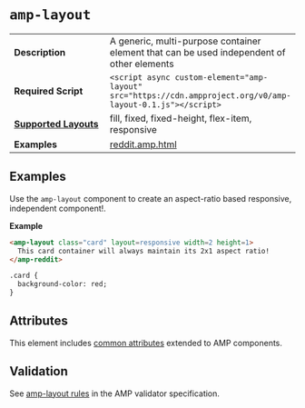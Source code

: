 <!---
Copyright 2016 The AMP HTML Authors. All Rights Reserved.

Licensed under the Apache License, Version 2.0 (the "License");
you may not use this file except in compliance with the License.
You may obtain a copy of the License at

      http://www.apache.org/licenses/LICENSE-2.0

Unless required by applicable law or agreed to in writing, software
distributed under the License is distributed on an "AS-IS" BASIS,
WITHOUT WARRANTIES OR CONDITIONS OF ANY KIND, either express or implied.
See the License for the specific language governing permissions and
limitations under the License.
-->

# <a name="amp-layout"></a> `amp-layout`

<table>
  <tr>
    <td width="40%"><strong>Description</strong></td>
    <td>A generic, multi-purpose container element that can be used independent of other elements</td>
  </tr>
  <tr>
    <td width="40%"><strong>Required Script</strong></td>
    <td><code>&lt;script async custom-element="amp-layout" src="https://cdn.ampproject.org/v0/amp-layout-0.1.js">&lt;/script></code></td>
  </tr>
  <tr>
    <td class="col-fourty"><strong><a href="https://www.ampproject.org/docs/guides/responsive/control_layout.html">Supported Layouts</a></strong></td>
    <td>fill, fixed, fixed-height, flex-item, responsive</td>
  </tr>
  <tr>
    <td width="40%"><strong>Examples</strong></td>
    <td><a href="https://github.com/ampproject/amphtml/blob/master/examples/reddit.amp.html">reddit.amp.html</a></td>
  </tr>
</table>

## Examples

Use the `amp-layout` component to create an aspect-ratio based responsive, independent component!.

**Example**

```html
<amp-layout class="card" layout=responsive width=2 height=1>
  This card container will always maintain its 2x1 aspect ratio!
</amp-reddit>

.card {
  background-color: red;
}
```
## Attributes

This element includes [common attributes](https://www.ampproject.org/docs/reference/common_attributes) extended to AMP components.

## Validation

See [amp-layout rules](https://github.com/ampproject/amphtml/blob/master/extensions/amp-layout/validator-amp-layout.protoascii) in the AMP validator specification.
